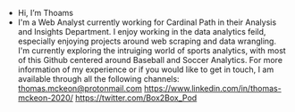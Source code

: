 - Hi, I’m Thoams
- I'm a Web Analyst currently working for Cardinal Path in their Analysis and Insights Department. I enjoy working in the data analytics feild, especially enjoying projects around web scraping and data wrangling. I'm currently exploring the intruiging world of sports analytics, with most of this Github centered around Baseball and Soccer Analytics. 
For more information of my experience or if you would like to get in touch, I am available through all the following channels:
thomas.mckeon@protonmail.com
https://www.linkedin.com/in/thomas-mckeon-2020/
https://twitter.com/Box2Box_Pod


<!---
t-mckeon/t-mckeon is a ✨ special ✨ repository because its `README.md` (this file) appears on your GitHub profile.
You can click the Preview link to take a look at your changes.
--->
